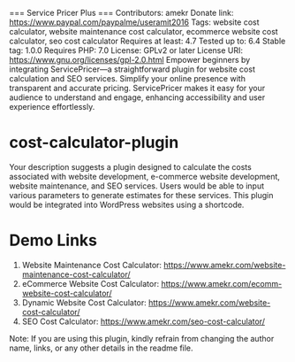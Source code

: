 === Service Pricer Plus ===
Contributors: amekr
Donate link: https://www.paypal.com/paypalme/useramit2016
Tags: website cost calculator, website maintenance cost calculator, ecommerce website cost calculator, seo cost calculator
Requires at least: 4.7
Tested up to: 6.4
Stable tag: 1.0.0
Requires PHP: 7.0
License: GPLv2 or later
License URI: https://www.gnu.org/licenses/gpl-2.0.html
Empower beginners by integrating ServicePricer—a straightforward plugin for website cost calculation and SEO services. Simplify your online presence with transparent and accurate pricing. ServicePricer makes it easy for your audience to understand and engage, enhancing accessibility and user experience effortlessly.

# cost-calculator-plugin
Your description suggests a plugin designed to calculate the costs associated with website development, e-commerce website development, website maintenance, and SEO services. Users would be able to input various parameters to generate estimates for these services. This plugin would be integrated into WordPress websites using a shortcode.

# Demo Links
1. Website Maintenance Cost Calculator: https://www.amekr.com/website-maintenance-cost-calculator/
2. eCommerce Website Cost Calculator: https://www.amekr.com/ecomm-website-cost-calculator/
3. Dynamic Website Cost Calculator: https://www.amekr.com/website-cost-calculator/
4. SEO Cost Calculator: https://www.amekr.com/seo-cost-calculator/

Note: If you are using this plugin, kindly refrain from changing the author name, links, or any other details in the readme file.
